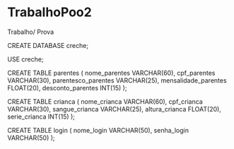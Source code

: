 # TrabalhoPoo2
Trabalho/ Prova  

CREATE DATABASE creche;

USE creche;

CREATE TABLE parentes  (
nome_parentes VARCHAR(60),
cpf_parentes VARCHAR(30),
parentesco_parentes VARCHAR(25),
mensalidade_parentes FLOAT(20),
desconto_parentes INT(15)
);

CREATE TABLE crianca (
nome_crianca VARCHAR(60),
cpf_crianca VARCHAR(30),
sangue_crianca VARCHAR(25),
altura_crianca FLOAT(20),
serie_crianca INT(15)
);

CREATE TABLE login (
nome_login VARCHAR(50),
senha_login VARCHAR(50)
);

